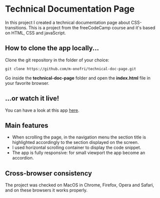 # Technical Documentation Page

In this project I created a technical documentation page about CSS-transitions.
This is a project from the freeCodeCamp course and it's based on HTML, CSS and javaScript.


## How to clone the app locally...

Clone the git repository in the folder of your choice:
```
git clone https://github.com/m-onofri/technical-doc-page.git
```

Go inside the **technical-doc-page** folder and open the **index.html** file in your favorite browser.


## ...or watch it live!

You can have a look at this app [here](https://m-onofri.github.io/technical-doc-page/).


## Main features

* When scrolling the page, in the navigation menu the section title is highlighted accordingly to the section displayed on the screen.
* I used horizontal scrolling container to display the code snippet.
* The app is fully responsive: for small viewport the app become an accordion.


## Cross-browser consistency 

The project was checked on MacOS in Chrome, Firefox, Opera and Safari, and on these browsers it works properly.



